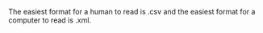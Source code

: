 The easiest format for a human to read is .csv and the easiest format for a computer to read is .xml.
